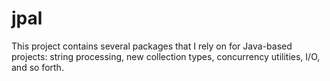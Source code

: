 # jpal
This project contains several packages that I rely on for Java-based projects: string processing, new collection types, concurrency utilities, I/O, and so forth.
